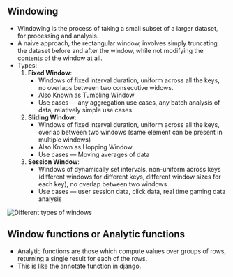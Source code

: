 ## Windowing
- Windowing is the process of taking a small subset of a larger dataset, for processing and analysis. 
- A naive approach, the rectangular window, involves simply truncating the dataset before and after the window, while not modifying the contents of the window at all.
- Types:
    1. **Fixed Window**:
        - Windows of fixed interval duration, uniform across all the keys, no overlaps between two consecutive widows.
        - Also Known as Tumbling Window
        - Use cases — any aggregation use cases, any batch analysis of data, relatively simple use cases.
    2. **Sliding Window**:
        - Windows of fixed interval duration, uniform across all the keys, overlap between two windows (same element can be present in multiple windows)
        - Also Known as Hopping Window
        - Use cases — Moving averages of data
    3. **Session Window**:
        - Windows of dynamically set intervals, non-uniform across keys (different windows for different keys, different window sizes for each key), no overlap between two windows
        - Use cases — user session data, click data, real time gaming data analysis

![Different types of windows](https://www.oreilly.com/radar/wp-content/uploads/sites/3/2020/02/Figure-03-Windowing.jpg)

## Window functions or Analytic functions
- Analytic functions are those which compute values over groups of rows, returning a single result for each of the rows.
- This is like the annotate function in django.
